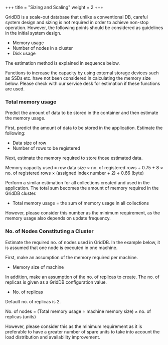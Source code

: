 +++
title = "Sizing and Scaling"
weight = 2
+++

GridDB is a scale-out database that unlike a conventional DB, careful system design and sizing is not required in order to achieve non-stop operation. However, the following points should be considered as guidelines in the initial system design.

*   Memory usage
*   Number of nodes in a cluster
*   Disk usage

The estimation method is explained in sequence below.

Functions to increase the capacity by using external storage devices such as SSDs etc. have not been considered in calculating the memory size below. Please check with our service desk for estimation if these functions are used.

### Total memory usage

Predict the amount of data to be stored in the container and then estimate the memory usage.

First, predict the amount of data to be stored in the application. Estimate the following:

*   Data size of row
*   Number of rows to be registered

Next, estimate the memory required to store those estimated data.

Memory capacity used = row data size × no. of registered rows ÷ 0.75 + 8 × no. of registered rows × (assigned index number + 2) ÷ 0.66 (byte)

Perform a similar estimation for all collections created and used in the application. The total sum becomes the amount of memory required in the GridDB cluster.

*   Total memory usage = the sum of memory usage in all collections

However, please consider this number as the minimum requirement, as the memory usage also depends on update frequency.

### No. of Nodes Constituting a Cluster

Estimate the required no. of nodes used in GridDB. In the example below, it is assumed that one node is executed in one machine.

First, make an assumption of the memory required per machine.

*   Memory size of machine

In addition, make an assumption of the no. of replicas to create. The no. of replicas is given as a GridDB configuration value.

*   No. of replicas

Default no. of replicas is 2.

No. of nodes = (Total memory usage ÷ machine memory size) × no. of replicas (units)

However, please consider this as the minimum requirement as it is preferable to have a greater number of spare units to take into account the load distribution and availability improvement.
